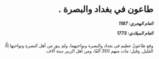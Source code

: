 <h1 dir="rtl">طاعون في بغداد والبصرة .</h1>

<h5 dir="rtl">العام الهجري:  1187

العام الميلادي: 1773

</h5>

<p dir="rtl">وقع طاعونٌ عظيم في بغداد والبصرة ونواحيهما، ولم يبق من أهل البصرةِ ونواحيها إلَّا القليل, وقيل: مات منهم 350 ألفًا، ومن أهل الزبير ستة آلاف.</p></br>
